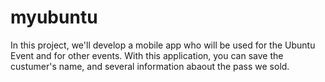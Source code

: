 # myubuntu
In this project, we'll develop a mobile app who will be used for the Ubuntu Event and for other events. With this application, you can save the custumer's name, and several information abaout the pass we sold.
